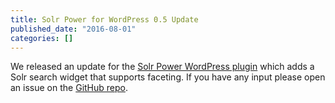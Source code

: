 ```yaml
---
title: Solr Power for WordPress 0.5 Update
published_date: "2016-08-01"
categories: []
---
```

We released an update for the [Solr Power WordPress plugin](https://wordpress.org/plugins/solr-power/) which adds a Solr search widget that supports faceting. If you have any input please open an issue on the [GitHub repo](https://github.com/pantheon-systems/solr-power).
